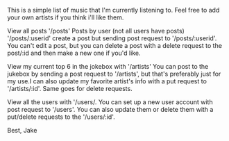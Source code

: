 This is a simple list of music that I'm currently listening to. Feel free to add your own artists if you think i'll like them. 

View all posts '/posts'
Posts by user (not all users have posts) '/posts/:userid'
create a post but sending post request to '/posts/:userid'. You can't edit a post, but you can delete a post with a delete request to the post/:id and then make a new one if you'd like. 

View my current top 6 in the jokebox with '/artists'
You can post to the jukebox by sending a post request to '/artists', but that's preferably just for my use.I can also update my favorite artist's info with a put request to '/artists/:id'. Same goes for delete requests. 

View all the users with '/users/. You can set up a new user account with post request to '/users'. You can also update them or delete them with a put/delete requests to the '/users/:id'.


Best,
Jake
